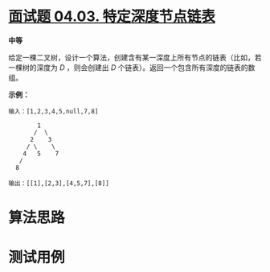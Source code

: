 # [面试题 04.03. 特定深度节点链表][cnTitle]

**中等**

给定一棵二叉树，设计一个算法，创建含有某一深度上所有节点的链表（比如，若一棵树的深度为  *D* ，则会创建出  *D*  个链表）。返回一个包含所有深度的链表的数组。



**示例：** 

```
输入：[1,2,3,4,5,null,7,8]

        1
       /  \ 
      2    3
     / \    \ 
    4   5    7
   /
  8

输出：[[1],[2,3],[4,5,7],[8]]

```




# 算法思路

# 测试用例
```
```

[cnTitle]: https://leetcode-cn.com/problems/list-of-depth-lcci/
